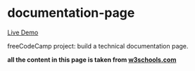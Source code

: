 # documentation-page
[Live Demo](http://fernie-cpu.github.io/documentation-page)

freeCodeCamp project: build a technical documentation page.

**all the content in this page is taken from [w3schools.com](https://www.w3schools.com/)**
